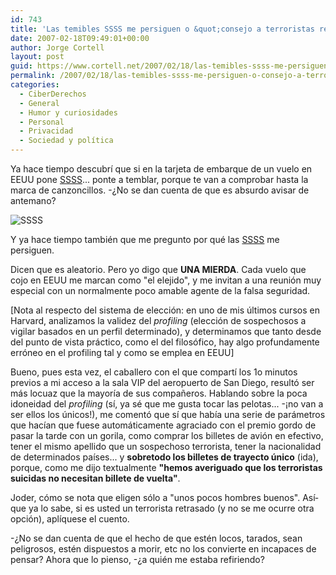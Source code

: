 ```yaml
---
id: 743
title: 'Las temibles SSSS me persiguen o &quot;consejo a terroristas retrasados&quot;'
date: 2007-02-18T09:49:01+00:00
author: Jorge Cortell
layout: post
guid: https://www.cortell.net/2007/02/18/las-temibles-ssss-me-persiguen-o-consejo-a-terroristas-retrasados/
permalink: /2007/02/18/las-temibles-ssss-me-persiguen-o-consejo-a-terroristas-retrasados/
categories:
  - CiberDerechos
  - General
  - Humor y curiosidades
  - Personal
  - Privacidad
  - Sociedad y polí­tica
---
```

Ya hace tiempo descubrí­ que si en la tarjeta de embarque de un vuelo en EEUU pone <a target="_blank" title="SSSS" href="https://neuroning.com/articles/2006/02/14/airport-security-jokes">SSSS</a>... ponte a temblar, porque te van a comprobar hasta la marca de canzoncillos. -¿No se dan cuenta de que es absurdo avisar de antemano?
  
![SSSS](https://farm1.static.flickr.com/154/393758155_c38eee6aef.jpg?v=1171783305 "SSSS")

Y ya hace tiempo también que me pregunto por qué las <a title="SS" target="_blank" href="https://en.wikipedia.org/wiki/Ss">SSSS</a> me persiguen.

Dicen que es aleatorio. Pero yo digo que **UNA MIERDA**. Cada vuelo que cojo en EEUU me marcan como "el elejido", y me invitan a una reunión muy especial con un normalmente poco amable agente de la falsa seguridad.

[Nota al respecto del sistema de elección: en uno de mis últimos cursos en Harvard, analizamos la validez del _profiling_ (elección de sospechosos a vigilar basados en un perfil determinado), y determinamos que tanto desde del punto de vista práctico, como el del filosófico, hay algo profundamente erróneo en el profiling tal y como se emplea en EEUU]

Bueno, pues esta vez, el caballero con el que compartí­ los 1o minutos previos a mi acceso a la sala VIP del aeropuerto de San Diego, resultó ser más locuaz que la mayorí­a de sus compañeros. Hablando sobre la poca idoneidad del _profiling_ (sí­, ya sé que me gusta tocar las pelotas... -¡no van a ser ellos los únicos!), me comentó que sí­ que habí­a una serie de parámetros que hací­an que fuese automáticamente agraciado con el premio gordo de pasar la tarde con un gorila, como comprar los billetes de avión en efectivo, tener el mismo apellido que un sospechoso terrorista, tener la nacionalidad de determinados paí­ses... y **sobretodo los billetes de trayecto único** (ida), porque, como me dijo textualmente **"hemos averiguado que los terroristas suicidas no necesitan billete de vuelta"**.

Joder, cómo se nota que eligen sólo a "unos pocos hombres buenos". Así­ que ya lo sabe, si es usted un terrorista retrasado (y no se me ocurre otra opción), aplí­quese el cuento.

-¿No se dan cuenta de que el hecho de que estén locos, tarados, sean peligrosos, estén dispuestos a morir, etc no los convierte en incapaces de pensar? Ahora que lo pienso, -¿a quién me estaba refiriendo?